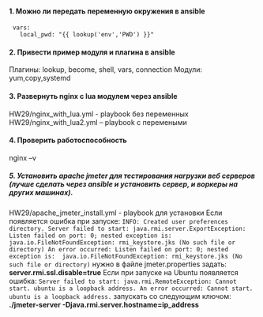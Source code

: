 #### 1.	Можно ли передать переменную окружения в ansible

     vars:
       local_pwd: "{{ lookup('env','PWD') }}"

#### 2.	Привести пример модуля и плагина в ansible

Плагины: lookup, become, shell, vars, connection
Модули: yum,copy,systemd


#### 3.	Развернуть nginx c lua модулем через ansible

HW29/nginx_with_lua.yml   - playbook без переменных
HW29/nginx_with_lua2.yml – playbook с перемеными

#### 4.	Проверить работоспособность
nginx –v
##### 5.	Установить apache jmeter для тестирования нагрузки веб серверов (лучше сделать через ansible и установить сервер, и воркеры на других машинах).
HW29/apache_jmeter_install.yml - playbook для установки
Если появляется ошибка при запуске:
    ```
    INFO: Created user preferences directory.
    Server failed to start: java.rmi.server.ExportException: Listen failed on port: 0; nested exception is: 
    java.io.FileNotFoundException: rmi_keystore.jks (No such file or directory)
    An error occurred: Listen failed on port: 0; nested exception is: 
    java.io.FileNotFoundException: rmi_keystore.jks (No such file or directory)
    ```
    нужно в файле jmeter.properties задать:
    **server.rmi.ssl.disable=true**
    Если при запуске на Ubuntu появляется ошибка: 
    ```
    Server failed to start: java.rmi.RemoteException: Cannot start. ubuntu is a loopback address.
     An error occurred: Cannot start. ubuntu is a loopback address.
    ```
    запускать со следующим ключом:
    **./jmeter-server -Djava.rmi.server.hostname=ip_address**



